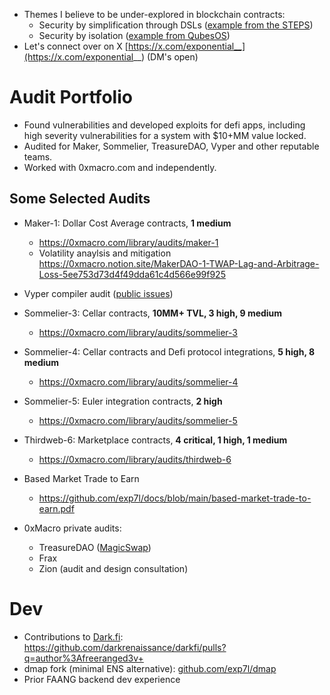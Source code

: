 * Themes I believe to be under-explored in blockchain contracts:
  * Security by simplification through DSLs ([example from the STEPS](https://tinlizzie.org/VPRIPapers/tr2012001_steps.pdf))
  * Security by isolation ([example from QubesOS](https://t.co/DuWNrTnv76))
 * Let's connect over on X [https://x.com/exponential__](https://x.com/exponential__) (DM's open)

# Audit Portfolio

* Found vulnerabilities and developed exploits for defi apps, including high severity vulnerabilities for a system with $10+MM value locked.
* Audited for Maker, Sommelier, TreasureDAO, Vyper and other reputable teams.
* Worked with 0xmacro.com and independently.

## Some Selected Audits

* Maker-1: Dollar Cost Average contracts, **1 medium**
  * https://0xmacro.com/library/audits/maker-1
  * Volatility anaylsis and mitigation https://0xmacro.notion.site/MakerDAO-1-TWAP-Lag-and-Arbitrage-Loss-5ee753d73d4f49dda61c4d566e99f925
 
* Vyper compiler audit ([public issues](https://github.com/vyperlang/vyper/issues?q=is%3Aissue+is%3Aclosed+author%3Aexp7l))
   
* Sommelier-3: Cellar contracts, **10MM+ TVL, 3 high, 9 medium**
  * https://0xmacro.com/library/audits/sommelier-3
  
* Sommelier-4: Cellar contracts and Defi protocol integrations, **5 high, 8 medium**
  * https://0xmacro.com/library/audits/sommelier-4
  
* Sommelier-5: Euler integration contracts, **2 high**
  * https://0xmacro.com/library/audits/sommelier-5
  
* Thirdweb-6: Marketplace contracts, **4 critical, 1 high, 1 medium**
  * https://0xmacro.com/library/audits/thirdweb-6
 
* Based Market Trade to Earn
  * https://github.com/exp7l/docs/blob/main/based-market-trade-to-earn.pdf

* 0xMacro private audits:
  * TreasureDAO ([MagicSwap](https://treasuredao.substack.com/p/magicswap-the-first-amm-with-universal))
  * Frax
  * Zion (audit and design consultation)

# Dev

* Contributions to [Dark.fi](https://dark.fi/): https://github.com/darkrenaissance/darkfi/pulls?q=author%3Afreeranged3v+
* dmap fork (minimal ENS alternative): [github.com/exp7l/dmap](github.com/exp7l/dmap) 
* Prior FAANG backend dev experience
